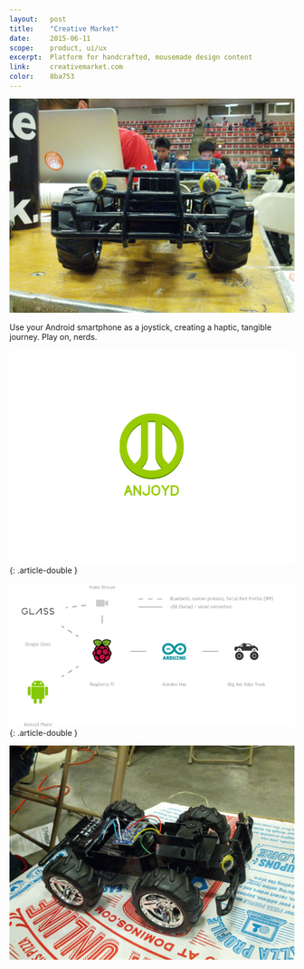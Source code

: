 ```yaml
---
layout:   post
title:    "Creative Market"
date:     2015-06-11
scope:    product, ui/ux
excerpt:  Platform for handcrafted, mousemade design content
link:     creativemarket.com
color:	  8ba753
---
```


![Eyes](/images/anjoyd_eyes.jpg)

<p class="article-text">Use your Android smartphone as a joystick, creating a haptic, tangible journey. Play on, nerds.</p>

![Eyes](/images/anjoyd_logo.png){: .article-double }

![Eyes](/images/anjoyd_stack.png){: .article-double }

![Eyes](/images/anjoyd_car.jpg)
